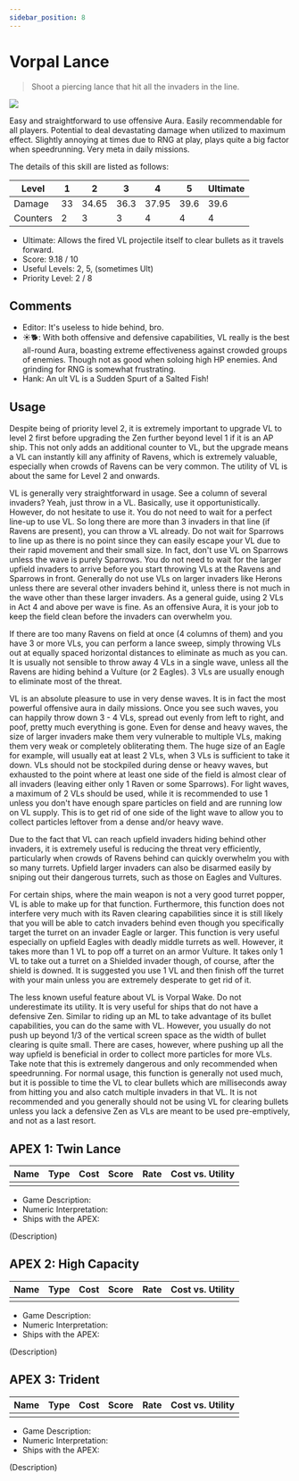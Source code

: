 ```yaml
---
sidebar_position: 8
---
```


# Vorpal Lance

> Shoot a piercing lance that hit all the invaders in the line.

<img src="/terms/vl.png" style={{zoom:1.25}}/>

Easy and straightforward to use offensive Aura. Easily recommendable for all players. Potential to deal devastating damage when utilized to maximum effect. Slightly annoying at times due to RNG at play, plays quite a big factor when speedrunning. Very meta in daily missions.

The details of this skill are listed as follows:

| Level    | 1    | 2     | 3    | 4     | 5    | Ultimate |
| -------- | ---- | ----- | ---- | ----- | ---- | -------- |
| Damage   | 33   | 34.65 | 36.3 | 37.95 | 39.6 | 39.6     |
| Counters | 2    | 3     | 3    | 4     | 4    | 4        |

- Ultimate: Allows the fired VL projectile itself to clear bullets as it travels forward.
- Score: 9.18 / 10
- Useful Levels: 2, 5, (sometimes Ult)
- Priority Level: 2 / 8

## Comments

- Editor: It's useless to hide behind, bro.
- ☀🐕: With both offensive and defensive capabilities, VL really is the best all-round Aura, boasting extreme effectiveness against crowded groups of enemies. Though not as good when soloing high HP enemies. And grinding for RNG is somewhat frustrating.
- Hank: An ult VL is a Sudden Spurt of a Salted Fish!

## Usage

Despite being of priority level 2, it is extremely important to upgrade VL to level 2 first before upgrading the Zen further beyond level 1 if it is an AP ship. This not only adds an additional counter to VL, but the upgrade means a VL can instantly kill any affinity of Ravens, which is extremely valuable, especially when crowds of Ravens can be very common. The utility of VL is about the same for Level 2 and onwards.

VL is generally very straightforward in usage. See a column of several invaders? Yeah, just throw in a VL. Basically, use it opportunistically. However, do not hesitate to use it. You do not need to wait for a perfect line-up to use VL. So long there are more than 3 invaders in that line (if Ravens are present), you can throw a VL already. Do not wait for Sparrows to line up as there is no point since they can easily escape your VL due to their rapid movement and their small size. In fact, don't use VL on Sparrows unless the wave is purely Sparrows. You do not need to wait for the larger upfield invaders to arrive before you start throwing VLs at the Ravens and Sparrows in front. Generally do not use VLs on larger invaders like Herons unless there are several other invaders behind it, unless there is not much in the wave other than these larger invaders. As a general guide, using 2 VLs in Act 4 and above per wave is fine. As an offensive Aura, it is your job to keep the field clean before the invaders can overwhelm you.

If there are too many Ravens on field at once (4 columns of them) and you have 3 or more VLs, you can perform a lance sweep, simply throwing VLs out at equally spaced horizontal distances to eliminate as much as you can. It is usually not sensible to throw away 4 VLs in a single wave, unless all the Ravens are hiding behind a Vulture (or 2 Eagles). 3 VLs are usually enough to eliminate most of the threat.

VL is an absolute pleasure to use in very dense waves. It is in fact the most powerful offensive aura in daily missions. Once you see such waves, you can happily throw down 3 - 4 VLs, spread out evenly from left to right, and poof, pretty much everything is gone. Even for dense and heavy waves, the size of larger invaders make them very vulnerable to multiple VLs, making them very weak or completely obliterating them. The huge size of an Eagle for example, will usually eat at least 2 VLs, when 3 VLs is sufficient to take it down. VLs should not be stockpiled during dense or heavy waves, but exhausted to the point where at least one side of the field is almost clear of all invaders (leaving either only 1 Raven or some Sparrows). For light waves, a maximum of 2 VLs should be used, while it is recommended to use 1 unless you don't have enough spare particles on field and are running low on VL supply. This is to get rid of one side of the light wave to allow you to collect particles leftover from a dense and/or heavy wave.

Due to the fact that VL can reach upfield invaders hiding behind other invaders, it is extremely useful is reducing the threat very efficiently, particularly when crowds of Ravens behind can quickly overwhelm you with so many turrets. Upfield larger invaders can also be disarmed easily by sniping out their dangerous turrets, such as those on Eagles and Vultures.

For certain ships, where the main weapon is not a very good turret popper, VL is able to make up for that function. Furthermore, this function does not interfere very much with its Raven clearing capabilities since it is still likely that you will be able to catch invaders behind even though you specifically target the turret on an invader Eagle or larger. This function is very useful especially on upfield Eagles with deadly middle turrets as well. However, it takes more than 1 VL to pop off a turret on an armor Vulture. It takes only 1 VL to take out a turret on a Shielded invader though, of course, after the shield is downed. It is suggested you use 1 VL and then finish off the turret with your main unless you are extremely desperate to get rid of it.

The less known useful feature about VL is Vorpal Wake. Do not underestimate its utility. It is very useful for ships that do not have a defensive Zen. Similar to riding up an ML to take advantage of its bullet capabilities, you can do the same with VL. However, you usually do not push up beyond 1/3 of the vertical screen space as the width of bullet clearing is quite small. There are cases, however, where pushing up all the way upfield is beneficial in order to collect more particles for more VLs. Take note that this is extremely dangerous and only recommended when speedrunning. For normal usage, this function is generally not used much, but it is possible to time the VL to clear bullets which are milliseconds away from hitting you and also catch multiple invaders in that VL. It is not recommended and you generally should not be using VL for clearing bullets unless you lack a defensive Zen as VLs are meant to be used pre-emptively, and not as a last resort.

## APEX 1: Twin Lance

| Name | Type | Cost | Score | Rate | Cost vs. Utility |
| ---- | ---- | ---- | ----- | ---- | ---------------- |
|      |      |      |       |      |                  |

- Game Description:
- Numeric Interpretation:
- Ships with the APEX:

(Description)

## APEX 2: High Capacity

| Name | Type | Cost | Score | Rate | Cost vs. Utility |
| ---- | ---- | ---- | ----- | ---- | ---------------- |
|      |      |      |       |      |                  |

- Game Description:
- Numeric Interpretation:
- Ships with the APEX:

(Description)

## APEX 3: Trident

| Name | Type | Cost | Score | Rate | Cost vs. Utility |
| ---- | ---- | ---- | ----- | ---- | ---------------- |
|      |      |      |       |      |                  |

- Game Description:
- Numeric Interpretation:
- Ships with the APEX:

(Description)

